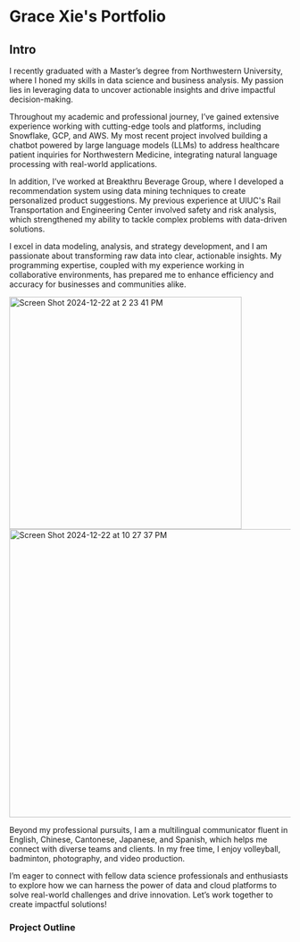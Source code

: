 # Grace Xie's Portfolio


## Intro
I recently graduated with a Master’s degree from Northwestern University, where I honed my skills in data science and business analysis. My passion lies in leveraging data to uncover actionable insights and drive impactful decision-making.

Throughout my academic and professional journey, I’ve gained extensive experience working with cutting-edge tools and platforms, including Snowflake, GCP, and AWS. My most recent project involved building a chatbot powered by large language models (LLMs) to address healthcare patient inquiries for Northwestern Medicine, integrating natural language processing with real-world applications.

In addition, I’ve worked at Breakthru Beverage Group, where I developed a recommendation system using data mining techniques to create personalized product suggestions. My previous experience at UIUC's Rail Transportation and Engineering Center involved safety and risk analysis, which strengthened my ability to tackle complex problems with data-driven solutions.

I excel in data modeling, analysis, and strategy development, and I am passionate about transforming raw data into clear, actionable insights. My programming expertise, coupled with my experience working in collaborative environments, has prepared me to enhance efficiency and accuracy for businesses and communities alike.

<img width="416" alt="Screen Shot 2024-12-22 at 2 23 41 PM" src="https://github.com/user-attachments/assets/cf41054b-71a1-460d-8a91-384cdfe1ad91" />
<img width="516" alt="Screen Shot 2024-12-22 at 10 27 37 PM" src="https://github.com/user-attachments/assets/ee7dc9c5-37c0-4ad6-a384-ab249eafbbb2" />


Beyond my professional pursuits, I am a multilingual communicator fluent in English, Chinese, Cantonese, Japanese, and Spanish, which helps me connect with diverse teams and clients. In my free time, I enjoy volleyball, badminton, photography, and video production.

I’m eager to connect with fellow data science professionals and enthusiasts to explore how we can harness the power of data and cloud platforms to solve real-world challenges and drive innovation. Let’s work together to create impactful solutions!


### Project Outline
